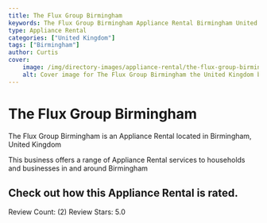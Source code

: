 ```yaml
---
title: The Flux Group Birmingham
keywords: The Flux Group Birmingham Appliance Rental Birmingham United Kingdom 
type: Appliance Rental 
categories: ["United Kingdom"]
tags: ["Birmingham"]
author: Curtis
cover:
    image: /img/directory-images/appliance-rental/the-flux-group-birmingham.webp
    alt: Cover image for The Flux Group Birmingham the United Kingdom based Appliance Rental servicing Birmingham 
---
```


# The Flux Group Birmingham
The Flux Group Birmingham is an Appliance Rental located in Birmingham, United Kingdom

This business offers a range of Appliance Rental services to households and businesses in and around Birmingham

## Check out how this Appliance Rental is rated.
Review Count: (2)
Review Stars: 5.0
